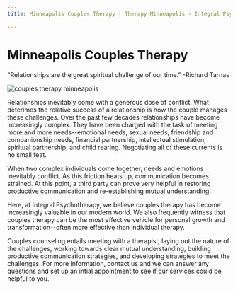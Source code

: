 ```yaml
---
title: Minneapolis Couples Therapy | Therapy Minneapolis - Integral Psychotherapy

---
```


# Minneapolis Couples Therapy

"Relationships are the great spiritual challenge of our time." -Richard Tarnas

![couples therapy minneapolis](/assets/media/couples_therapy_minneapolis.jpg)

Relationships inevitably come with a generous dose of conflict.  What deterimes the relative success of a relationship is how the couple manages these challenges.  Over the past few decades relationships have become increasingly complex.  They have been charged with the task of meeting more and more needs--emotional needs, sexual needs, friendship and companionship needs, financial partnership, intellectual stimulation, spiritual partnership, and child rearing. Negotiating all of these currents is no small feat.

When two complex individuals come together, needs and emotions inevitably conflict.  As this friction heats up, communication becomes strained.  At this point, a third party can prove very helpful in restoring productive communication and re-establishing mutual understanding.

 

Here, at Integral Psychotherapy, we believe couples therapy has become increasingly valuable in our modern world.  We also frequently witness that couples therapy can be the most effective vehicle for personal growth and transformation--often more effective than individual therapy.

Couples counseling entails meeting with a therapist, laying out the nature of the challenges, working towards clear mutual understanding,  building productive communication strategies, and developing strategies to meet the challenges.  For more information, contact us and we can answer any questions and set up an intial appointment to see if our services could be helpful to you.